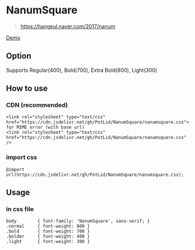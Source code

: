 # NanumSquare
> https://hangeul.naver.com/2017/nanum

[Demo](https://htmlpreview.github.io/?https://github.com/PotLid/NanumSquare/blob/master/index.html)

## Option
Supports Regular(400), Bold(700), Extra Bold(800), Light(300)

## How to use

### CDN (recommended)
	<link rel="stylesheet" type="text/css" href="https://cdn.jsdelivr.net/gh/PotLid/NanumSquare/nanumsquare.css">
	for MIME error (with base url)
	<link rel="stylesheet" type="text/css" href="https://cdn.jsdelivr.net/gh/PotLid/NanumSquare/nanumsquare.css" />

### import css
	@import url(https://cdn.jsdelivr.net/gh/PotLid/NanumSquare/nanumsquare.css);

## Usage
### in css file
	body		{ font-family: 'NanumSquare', sans-serif; }
	.normal		{ font-weight: 800 }
	.bold		{ font-weight: 700 }
	.bolder		{ font-weight: 400 }
	.light		{ font-weight: 300 }

